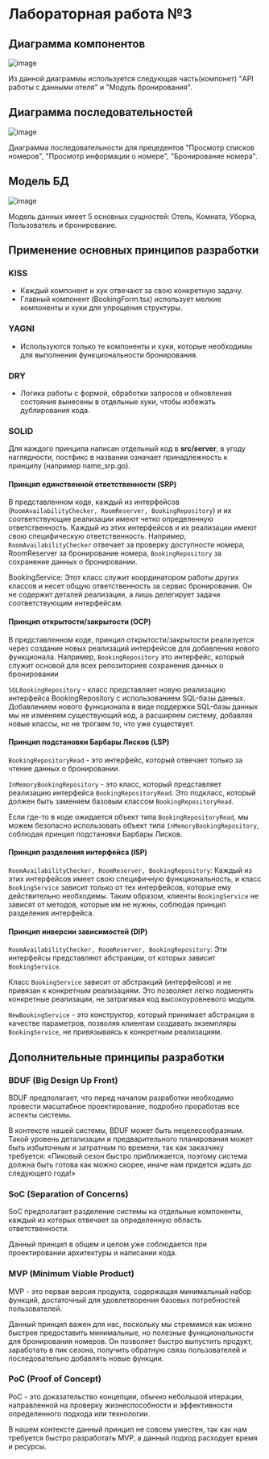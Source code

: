# Лабораторная работа №3

## Диаграмма компонентов

![image](https://github.com/kristyarudnik/Lab/assets/102550294/02061baf-3638-4bf2-acb5-70d7797e0548)

Из данной диаграммы используется следующая часть(компонет) "API работы с данными отеля" и "Модуль бронирования".

## Диаграмма последовательностей

![image](https://github.com/kristyarudnik/Lab/assets/102550294/d8ff5b8d-9970-42e8-b9fb-cc46aeb6183b)

Диаграмма последовательности для прецедентов "Просмотр списков номеров", "Просмотр информации о номере", "Бронирование номера". 

## Модель БД

![image](https://github.com/kristyarudnik/Lab/assets/102550294/2f66e089-6800-4d8a-84d7-909006efdec0)

Модель данных имеет 5 основных сущностей: Отель, Комната, Уборка, Пользователь и бронирование.

## Применение основных принципов разработки

### KISS

- Каждый компонент и хук отвечают за свою конкретную задачу.
- Главный компонент (BookingForm.tsx) использует мелкие компоненты и хуки для упрощения структуры.

### YAGNI

- Используются только те компоненты и хуки, которые необходимы для выполнения функциональности бронирования.

### DRY

- Логика работы с формой, обработки запросов и обновления состояния вынесены в отдельные хуки, чтобы избежать дублирования кода.

### SOLID

Для каждого принципа написан отдельный код в __**src/server**__,  в угоду наглядности, постфикс в названии означает принадлежность к принципу (например name_srp.go).

#### Принцип единственной ответственности (SRP)

В представленном коде, каждый из интерфейсов (`RoomAvailabilityChecker, RoomReserver, BookingRepository`) и их соответствующие реализации имеют четко определенную ответственность. Каждый из этих интерфейсов и их реализации имеют свою специфическую ответственность. Например, `RoomAvailabilityChecker` отвечает за проверку доступности номера, RoomReserver за бронирование номера, `BookingRepository` за сохранение данных о бронировании.

BookingService: Этот класс служит координатором работы других классов и несет общую ответственность за сервис бронирования. Он не содержит деталей реализации, а лишь делегирует задачи соответствующим интерфейсам.

#### Принцип открытости/закрытости (OCP)

В представленном коде, принцип открытости/закрытости реализуется через создание новых реализаций интерфейсов для добавления нового функционала. Например, `BookingRepository` это интерфейс, который служит основой для всех репозиториев сохранения данных о бронировании

`SQLBookingRepository` - класс представляет новую реализацию интерфейса BookingRepository с использованием SQL-базы данных. Добавлением нового функционала в виде поддержки SQL-базы данных мы не изменяем существующий код, а расширяем систему, добавляя новые классы, но не трогаем то, что уже существует.

#### Принцип подстановки Барбары Лисков (LSP)

`BookingRepositoryRead` - это интерфейс, который отвечает только за чтение данных о бронировании.

`InMemoryBookingRepository` - это класс, который представляет реализацию интерфейса `BookingRepositoryRead`. Это подкласс, который должен быть заменяем базовым классом `BookingRepositoryRead`.

Если где-то в коде ожидается объект типа `BookingRepositoryRead`, мы можем безопасно использовать объект типа `InMemoryBookingRepository`, соблюдая принцип подстановки Барбары Лисков.

#### Принцип разделения интерфейса (ISP)

`RoomAvailabilityChecker, RoomReserver, BookingRepository`: Каждый из этих интерфейсов имеет свою специфичную функциональность, и класс `BookingService` зависит только от тех интерфейсов, которые ему действительно необходимы. Таким образом, клиенты `BookingService` не зависят от методов, которые им не нужны, соблюдая принцип разделения интерфейса.

#### Принцип инверсии зависимостей (DIP)

`RoomAvailabilityChecker, RoomReserver, BookingRepository`: Эти интерфейсы представляют абстракции, от которых зависит `BookingService`.

Класс `BookingService` зависит от абстракций (интерфейсов) и не привязан к конкретным реализациям. Это позволяет легко подменять конкретные реализации, не затрагивая код высокоуровневого модуля.

`NewBookingService` - это конструктор, который принимает абстракции в качестве параметров, позволяя клиентам создавать экземпляры `BookingService`, не привязываясь к конкретным реализациям.

## Дополнительные принципы разработки

### BDUF (Big Design Up Front)

BDUF предполагает, что перед началом разработки необходимо провести масштабное проектирование, подробно проработав все аспекты системы.

В контексте нашей системы, BDUF может быть нецелесообразным. Такой уровень детализации и предварительного планирования может быть избыточным и затратным по времени, так как заказчику требуется: «Пиковый сезон быстро приближается, поэтому система должна быть готова как можно скорее, иначе нам придется ждать до следующего года!»

### SoC (Separation of Concerns)

SoC предполагает разделение системы на отдельные компоненты, каждый из которых отвечает за определенную область ответственности.

Данный принцип в общем и целом уже соблюдается при проектировании архитектуры и написании кода.

### MVP (Minimum Viable Product)

MVP - это первая версия продукта, содержащая минимальный набор функций, достаточный для удовлетворения базовых потребностей пользователей.

Данный принцип важен для нас, поскольку мы стремимся как можно быстрее предоставить минимальные, но полезные функциональности для бронирования номеров. Он позволяет быстро выпустить продукт, заработать в пик сезона, получить обратную связь пользователей и последовательно добавлять новые функции.

### PoC (Proof of Concept)

PoC - это доказательство концепции, обычно небольшой итерации, направленной на проверку жизнеспособности и эффективности определенного подхода или технологии.

В нашем контексте данный принцип не совсем уместен, так как нам требуется быстро разработать MVP, а данный подход расходует время и ресурсы.
